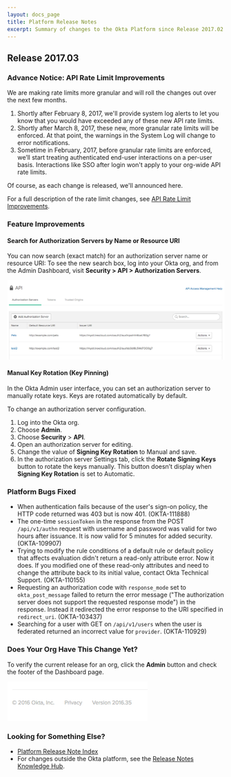 ```yaml
---
layout: docs_page
title: Platform Release Notes
excerpt: Summary of changes to the Okta Platform since Release 2017.02
---
```


## Release 2017.03

### Advance Notice: API Rate Limit Improvements

We are making rate limits more granular and will roll the changes out over the next few months.

1. Shortly after February 8, 2017, we'll provide system log alerts to let you know that you would have exceeded any of these new API rate limits. 
2. Shortly after March 8, 2017, these new, more granular rate limits will be enforced. At that point, the warnings in the System Log will change to error notifications.
3. Sometime in February, 2017, before granular rate limits are enforced, we’ll start treating authenticated end-user interactions on a per-user basis. Interactions like SSO after login won't apply to your org-wide API rate limits.

Of course, as each change is released, we'll announced here.

For a full description of the rate limit changes, see [API Rate Limit Improvements](https://support.okta.com/help/articles/Knowledge_Article/API-Rate-Limit-Improvements).<!-- OKTA-110472 -->

### Feature Improvements

#### Search for Authorization Servers by Name or Resource URI

You can now search (exact match) for an authorization server name or resource URI:
To see the new search box, log into your Okta org, and from the Admin Dashboard, visit **Security > API > Authorization Servers**.
<!-- OKTA-97833 -->

![Search box for authorization servers](/assets/img/release_notes/rn-search-as.png)

#### Manual Key Rotation (Key Pinning)

In the Okta Admin user interface, you can set an authorization server to manually rotate keys.
Keys are rotated automatically by default. 

To change an authorization server configuration.
 
1. Log into the Okta org.
2. Choose **Admin**.
3. Choose **Security** > **API**.
4. Open an authorization server for editing.
5. Change the value of **Signing Key Rotation** to Manual and save.
6. In the authorization server Settings tab, click the **Rotate Signing Keys** button to rotate the keys manually. This button doesn’t display when **Signing Key Rotation** is set to Automatic.
<!-- OKTA-110682 -->

### Platform Bugs Fixed

* When authentication fails because of the user's sign-on policy, the HTTP code returned was 403
but is now 401. (OKTA-111888)
* The one-time `sessionToken` in the response from the POST `/api/v1/authn` request with username
and password was valid for two hours after issuance. It is now valid for 5 minutes for added security. (OKTA-109907)
* Trying to modify the rule conditions of a default rule or default policy that affects
evaluation didn't return a read-only attribute error. Now it does.
If you modified one of these read-only attributes and need to change the attribute back to its initial value,
contact Okta Technical Support. (OKTA-110155)
* Requesting an authorization code with `response_mode` set to `okta_post_message` failed to return
the error message ("The authorization server does not support the requested response mode") in the
response. Instead it redirected the error response to the URI specified in `redirect_uri`. (OKTA-103437)
* Searching for a user with GET on `/api/v1/users` when the user is federated returned an incorrect
value for `provider`. (OKTA-110929)

### Does Your Org Have This Change Yet?

To verify the current release for an org, click the **Admin** button and check the footer of the Dashboard page.

![Release Number in Footer](/assets/img/release_notes/version_footer.png)

### Looking for Something Else?

* [Platform Release Note Index](platform-release-notes2016-index.html)
* For changes outside the Okta platform, see the [Release Notes Knowledge Hub](http://support.okta.com/help/articles/Knowledge_Article/Release-Notes-Knowledge-Hub).

